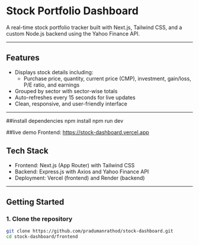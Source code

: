 # Stock Portfolio Dashboard

A real-time stock portfolio tracker built with Next.js, Tailwind CSS, and a custom Node.js backend using the Yahoo Finance API.

---

## Features

- Displays stock details including:
  - Purchase price, quantity, current price (CMP), investment, gain/loss, P/E ratio, and earnings
- Grouped by sector with sector-wise totals
- Auto-refreshes every 15 seconds for live updates
- Clean, responsive, and user-friendly interface

---

##install dependencies
npm install
npm run dev


##live demo
Frontend: https://stock-dashboard.vercel.app

## Tech Stack

- Frontend: Next.js (App Router) with Tailwind CSS
- Backend: Express.js with Axios and Yahoo Finance API
- Deployment: Vercel (frontend) and Render (backend)

---

## Getting Started

### 1. Clone the repository

```bash
git clone https://github.com/pradumanrathod/stock-dashboard.git
cd stock-dashboard/frontend
